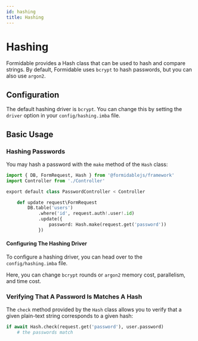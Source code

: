 ```yaml
---
id: hashing
title: Hashing
---
```


# Hashing

Formidable provides a Hash class that can be used to hash and compare strings. By default, Formidable uses `bcrypt` to hash passwords, but you can also use `argon2`.

## Configuration

The default hashing driver is `bcrypt`. You can change this by setting the `driver` option in your `config/hashing.imba` file.

## Basic Usage

### Hashing Passwords

You may hash a password with the `make` method of the `Hash` class:

```py
import { DB, FormRequest, Hash } from '@formidablejs/framework'
import Controller from './Controller'

export default class PasswordController < Controller

	def update request\FormRequest
		DB.table('users')
			.where('id', request.auth!.user!.id)
			.update({
				password: Hash.make(request.get('password'))
			})

```

#### Configuring The Hashing Driver

To configure a hashing driver, you can head over to the `config/hashing.imba` file.

Here, you can change `bcrypt` rounds or `argon2` memory cost, parallelism, and time cost.

### Verifying That A Password Is Matches A Hash

The `check` method provided by the `Hash` class allows you to verify that a given plain-text string corresponds to a given hash:

```py
if await Hash.check(request.get('password'), user.password)
	# the passwords match
```


